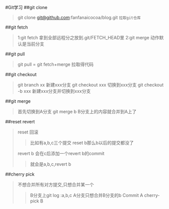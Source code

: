 #Git学习
##git clone 
>git clone git@github.com:fanfanaicocoa/blog.git
`拉取git仓库`

##git fetch
>1:git fetch 拿到全部远程分之放到.git/FETCH_HEAD里
>2:git merge 动作默认是当前分支

##git pull
>git pull = git fetch+merge
>拉取得代码

##git checkout
>git branch xx 新建xxx分支
>git checkout xxx 切换到xxx分支
>git checkout -b xxx 新建xxx分支并切换到xxx分支

##git merge
>首先切换到A分支
>git merge b
>B分支上的内容就合并到A上了

##reset revert
>reset 回滚
>>比如有a,b,c三个提交 reset b那么b以后的提交都没了
>
>revert b 会在c后添加一个revert b的commit 
>>就会是a,b,c,revert b

##cherry pick
>不想合并所有对方提交,只想合并某一个
>>B分支上git log :a,b,c
>>A分支只想合并B分支的b Commit
>>A cherry-pick B


